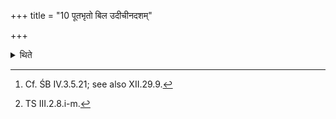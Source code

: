 +++
title = "10 पूतभृतो बिल उदीचीनदशम्"

+++

<details><summary>थिते</summary>

10. Over the opening of the Pūtabhịt, after the singers have stretched the woolen strainer with its fringes pointing towards the north,[^1] the sacrificer with his face to the west, together with his wife, pours the Āśir (into the Pūtabr̥t) with four verses beginning with asme devāso vapuṣe cikitsata.[^2]  

[^1]: Cf. ŚB IV.3.5.21; see also XII.29.9.  

[^2]: TS III.2.8.i-m.  
</details>

